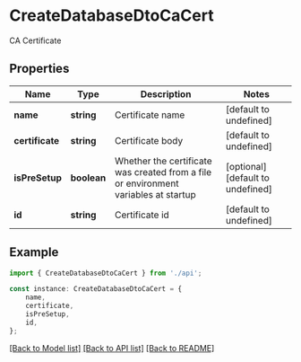 # CreateDatabaseDtoCaCert

CA Certificate

## Properties

Name | Type | Description | Notes
------------ | ------------- | ------------- | -------------
**name** | **string** | Certificate name | [default to undefined]
**certificate** | **string** | Certificate body | [default to undefined]
**isPreSetup** | **boolean** | Whether the certificate was created from a file or environment variables at startup | [optional] [default to undefined]
**id** | **string** | Certificate id | [default to undefined]

## Example

```typescript
import { CreateDatabaseDtoCaCert } from './api';

const instance: CreateDatabaseDtoCaCert = {
    name,
    certificate,
    isPreSetup,
    id,
};
```

[[Back to Model list]](../README.md#documentation-for-models) [[Back to API list]](../README.md#documentation-for-api-endpoints) [[Back to README]](../README.md)
